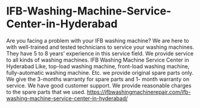 # IFB-Washing-Machine-Service-Center-in-Hyderabad
  Are  you facing a problem with your IFB  washing machine?  We are here to with well-trained and tested technicians to service your washing machines. They have 5 to 8 years’ experience in this service field. We provide service to all kinds of washing machines. IFB Washing Machine Service Center in Hyderabad  Like, top-load washing machine, front-load washing machine, fully-automatic washing machine. Etc. we provide original spare parts only. We give the 3-months warranty for spare parts and 1- month warranty on service. We have good customer support. We provide reasonable charges to the spare parts that we used. https://ifbwashingmachinerepair.com/ifb-washing-machine-service-center-in-hyderabad/
